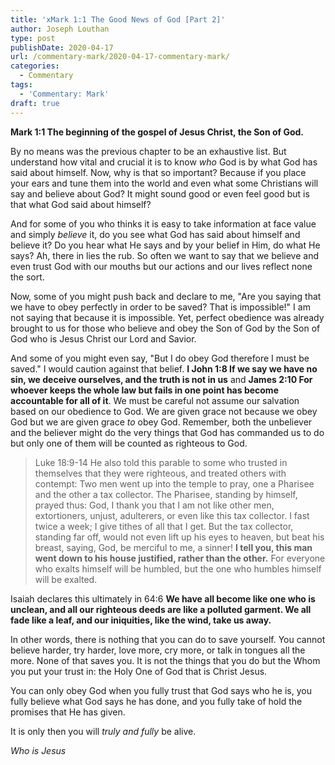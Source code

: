 ```yaml
---
title: 'xMark 1:1 The Good News of God [Part 2]'
author: Joseph Louthan
type: post
publishDate: 2020-04-17
url: /commentary-mark/2020-04-17-commentary-mark/
categories:
  - Commentary
tags:
  - 'Commentary: Mark'
draft: true
---
```


**Mark 1:1 The beginning of the gospel of Jesus Christ, the Son of God.** 

By no means was the previous chapter to be an exhaustive list. But understand how vital and crucial it is to know *who* God is by what God has said about himself. Now, why is that so important? Because if you place your ears and tune them into the world and even what some Christians will say and believe about God? It might sound good or even feel good but is that what God said about himself?

And for some of you who thinks it is easy to take information at face value and simply *believe* it, do you see what God has said about himself and believe it? Do you hear what He says and by your belief in Him, do what He says? Ah, there in lies the rub. So often we want to say that we believe and even trust God with our mouths but our actions and our lives reflect none the sort.

Now, some of you might push back and declare to me, "Are you saying that we have to obey perfectly in order to be saved? That is impossible!" I am not saying that because it is impossible. Yet, perfect obedience was already brought to us for those who believe and obey the Son of God by the Son of God who is Jesus Christ our Lord and Savior.

And some of you might even say, "But I do obey God therefore I must be saved." I would caution against that belief.  **I John 1:8 If we say we have no sin, we deceive ourselves, and the truth is not in us** and **James 2:10 For whoever keeps the whole law but fails in one point has become accountable for all of it**. We must be careful not assume our salvation based on our obedience to God. We are given grace not because we obey God but we are given grace *to* obey God. Remember, both the unbeliever and the believer might do the very things that God has commanded us to do but only one of them will be counted as righteous to God.

> Luke 18:9-14 He also told this parable to some who trusted in themselves that they were righteous, and treated others with contempt:  Two men went up into the temple to pray, one a Pharisee and the other a tax collector.  The Pharisee, standing by himself, prayed thus: God, I thank you that I am not like other men, extortioners, unjust, adulterers, or even like this tax collector.  I fast twice a week; I give tithes of all that I get.  But the tax collector, standing far off, would not even lift up his eyes to heaven, but beat his breast, saying, God, be merciful to me, a sinner!  **I tell you, this man went down to his house justified, rather than the other.** For everyone who exalts himself will be humbled, but the one who humbles himself will be exalted.  

Isaiah declares this ultimately in 64:6 **We have all become like one who is unclean, and all our righteous deeds are like a polluted garment. We all fade like a leaf, and our iniquities, like the wind, take us away.** 

In other words, there is nothing that you can do to save yourself. You cannot believe harder, try harder, love more, cry more, or talk in tongues all the more. None of that saves you. It is not the things that you do but the Whom you put your trust in: the Holy One of God that is Christ Jesus.

You can only obey God when you fully trust that God says who he is, you fully believe what God says he has done, and you fully take of hold the promises that He has given.

It is only then you will *truly and fully* be alive.

*Who is Jesus*